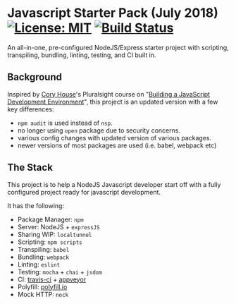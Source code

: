 # Javascript Starter Pack (July 2018) [![License: MIT](https://img.shields.io/badge/License-MIT-yellow.svg)](https://opensource.org/licenses/MIT) [![Build Status](https://travis-ci.org/dev-eugene99/js-dev-env.svg?branch=master)](https://travis-ci.org/dev-eugene99/js-dev-env) 

An all-in-one, pre-configured NodeJS/Express starter project with scripting, transpiling, bundling, linting, testing, and CI built in.

## Background

Inspired by [Cory House](https://github.com/coryhouse)'s Pluralsight course on "[Building a JavaScript Development Environment](https://app.pluralsight.com/library/courses/javascript-development-environment/table-of-contents)", this project is an updated version with a few key differences:

- `npm audit` is used instead of `nsp`.
- no longer using `open` package due to security concerns.
- various config changes with updated version of various packages.
- newer versions of most packages are used (i.e. babel, webpack etc)

## The Stack

This project is to help a NodeJS Javascript developer start off with a fully configured project ready for javascript development.

It has the following:

- Package Manager: `npm`
- Server: NodeJS + `expressJS`
- Sharing WIP: `localtunnel`
- Scripting: `npm scripts`
- Transpiling: `babel`
- Bundling: `webpack`
- Linting: `eslint`
- Testing: `mocha` + `chai` + `jsdom`
- CI: [travis-ci](https://travis-ci.org/) + [appveyor](https://www.appveyor.com/)
- Polyfill: [polyfill.io](https://polyfill.io/v2/docs/)
- Mock HTTP: `nock`
